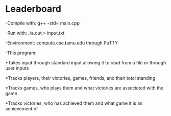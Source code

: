 # Leaderboard

-Compile with: g++ -std= main.cpp

-Run with: ./a.out > input.txt

-Environment: compute.cse.tamu.edu through PuTTY

-This program:

  *Takes input through standard input allowing it to read from a file or through user inputs
  
  *Tracks players, their victories, games, friends, and their total standing
  
  *Tracks games, who plays them and what victories are associated with the game
  
  *Tracks victories, who has achieved them and what game it is an achievement of
  
